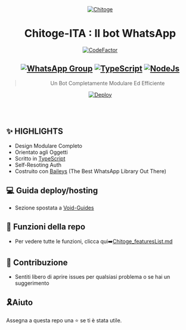 <div align="center">
<a href="https://ibb.co/wQ4GK21"><img src="https://c4.wallpaperflare.com/wallpaper/67/362/530/anime-nisekoi-chitoge-kirisaki-wallpaper-preview.jpg" alt="Chitoge" border="0"></a>

# **Chitoge-ITA : Il bot WhatsApp**
[![CodeFactor](https://www.codefactor.io/repository/github/prajjwaldatir/kaoi/badge)](https://www.codefactor.io/repository/github/prajjwaldatir/kaoi)
## [![WhatsApp Group](https://img.shields.io/badge/WhatsApp-25D366?style=for-the-badge&logo=whatsapp&logoColor=white)](https://chat.whatsapp.com/I4m8zLPwTme9II9aZWRZJ1) [![TypeScript](https://img.shields.io/badge/TypeScript-007ACC?style=for-the-badge&logo=typescript&logoColor=white)](https://www.typescriptlang.org/) [![NodeJs](https://img.shields.io/badge/Node.js-43853D?style=for-the-badge&logo=node.js&logoColor=white)](https://nodejs.org/en/)

> Un Bot Completamente Modulare Ed Efficiente <br>

[![Deploy](https://www.herokucdn.com/deploy/button.png)](https://heroku.com/deploy)

</div><br/>
<br/>

## ✨ HIGHLIGHTS
- Design Modulare Completo
- Orientato agli Oggetti
- Scritto in [TypeScript](https://www.typescriptlang.org/)
- Self-Resoting Auth
- Costruito con [Baileys](https://github.com/adiwajshing/baileys) (The Best WhatsApp Library Out There) 

## 💻 Guida deploy/hosting
- Sezione spostata a [Void-Guides](https://github.com/Synthesized-Infinity/Void-Guides)
## 🍥 Funzioni della repo
- Per vedere tutte le funzioni, clicca qui➡️[Chitoge_featuresList.md](https://github.com/ShinNouzen/Chitoge/blob/main/Features.md)


## 💪 Contribuzione

+ Sentiti libero di aprire issues per qualsiasi problema o se hai un suggerimento

## 🎗Aiuto
Assegna a questa repo una ⭐ se ti è stata utile.
